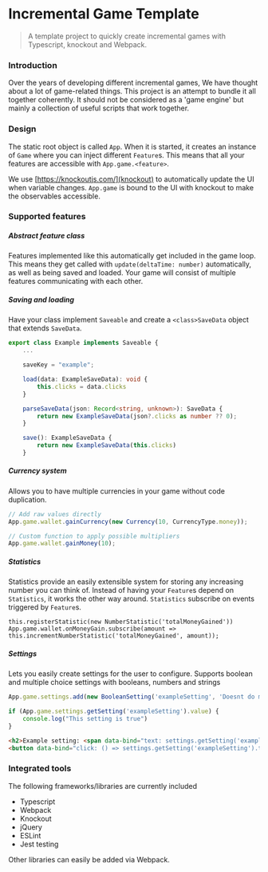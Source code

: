 # Incremental Game Template
> A template project to quickly create incremental games with Typescript, knockout and Webpack.

### Introduction
Over the years of developing different incremental games, We have thought about a lot of game-related things.
This project is an attempt to bundle it all together coherently.
It should not be considered as a 'game engine' but mainly a collection of useful scripts that work together.


### Design
The static root object is called `App`. When it is started, it creates an instance of `Game` where you can inject different `Feature`s.
This means that all your features are accessible with `App.game.<feature>`.

We use [https://knockoutjs.com/](knockout) to automatically update the UI when variable changes.
`App.game` is bound to the UI with knockout to make the observables accessible.


### Supported features

##### Abstract feature class
Features implemented like this automatically get included in the game loop.
This means they get called with `update(deltaTime: number)` automatically, as well as being saved and loaded.
Your game will consist of multiple features communicating with each other.

##### Saving and loading
Have your class implement `Saveable` and create a `<class>SaveData` object that extends `SaveData`.

```ts
export class Example implements Saveable {
	...

	saveKey = "example";

	load(data: ExampleSaveData): void {
	    this.clicks = data.clicks
	}

	parseSaveData(json: Record<string, unknown>): SaveData {
	    return new ExampleSaveData(json?.clicks as number ?? 0);
	}

	save(): ExampleSaveData {
	    return new ExampleSaveData(this.clicks)
	}
```

##### Currency system
Allows you to have multiple currencies in your game without code duplication.

```ts
// Add raw values directly
App.game.wallet.gainCurrency(new Currency(10, CurrencyType.money));

// Custom function to apply possible multipliers
App.game.wallet.gainMoney(10);
```

##### Statistics
Statistics provide an easily extensible system for storing any increasing number you can think of.
Instead of having your `Feature`s depend on `Statistics`, it works the other way around.
`Statistics` subscribe on events triggered by `Feature`s.

```
this.registerStatistic(new NumberStatistic('totalMoneyGained'))
App.game.wallet.onMoneyGain.subscribe(amount => this.incrementNumberStatistic('totalMoneyGained', amount));
```

##### Settings
Lets you easily create settings for the user to configure. Supports boolean and multiple choice settings with booleans, numbers and strings

```ts
App.game.settings.add(new BooleanSetting('exampleSetting', 'Doesnt do much really', true));

if (App.game.settings.getSetting('exampleSetting').value) {
    console.log("This setting is true")
}
```

```html
<h2>Example setting: <span data-bind="text: settings.getSetting('exampleSetting').value"> </span>!</h2>
<button data-bind="click: () => settings.getSetting('exampleSetting').toggle()">Toggle setting</button>
```

### Integrated tools
The following frameworks/libraries are currently included
- Typescript
- Webpack
- Knockout
- jQuery
- ESLint
- Jest testing

Other libraries can easily be added via Webpack.
